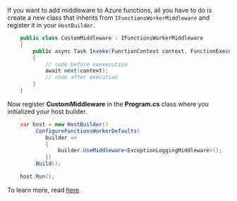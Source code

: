 If you want to add middleware to Azure functions, all you have to do is create a new class that inherits from ``IFunctionsWorkerMiddleware`` and register it in your ``HostBuilder``.

```c#
    public class CustomMiddleware : IFunctionsWorkerMiddleware
    {
        public async Task Invoke(FunctionContext context, FunctionExecutionDelegate next)
        {
            // code before exexecution
            await next(context);
            // code after execution
        }
    }
```

Now register **CustomMiddleware** in the **Program.cs** class where you initialized your host builder. 

```c#
    var host = new HostBuilder()
        .ConfigureFunctionsWorkerDefaults(
            builder =>
            {
                builder.UseMiddleware<ExceptionLoggingMiddleware>();
            })
        .Build();

    host.Run();
```

To learn more, read [here](https://learn.microsoft.com/en-us/azure/azure-functions/dotnet-isolated-process-guide#middleware).